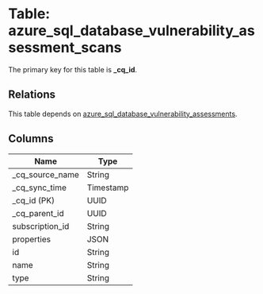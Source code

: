 # Table: azure_sql_database_vulnerability_assessment_scans

The primary key for this table is **_cq_id**.

## Relations

This table depends on [azure_sql_database_vulnerability_assessments](azure_sql_database_vulnerability_assessments.md).

## Columns

| Name          | Type          |
| ------------- | ------------- |
|_cq_source_name|String|
|_cq_sync_time|Timestamp|
|_cq_id (PK)|UUID|
|_cq_parent_id|UUID|
|subscription_id|String|
|properties|JSON|
|id|String|
|name|String|
|type|String|